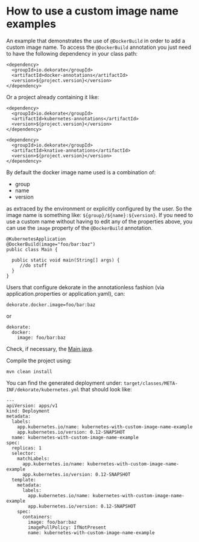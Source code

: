 # How to use a custom image name examples

An example that demonstrates the use of `@DockerBuild` in order to add a custom image name.
To access the `@DockerBuild` annotation you just need to have the following dependency in your
class path:

    <dependency>
      <groupId>io.dekorate</groupId>
      <artifactId>docker-annotations</artifactId>
      <version>${project.version}</version>
    </dependency>
    
Or a project already containing it like:


    <dependency>
      <groupId>io.dekorate</groupId>
      <artifactId>kubernetes-annotations</artifactId>
      <version>${project.version}</version>
    </dependency>
 
    <dependency>
      <groupId>io.dekorate</groupId>
      <artifactId>knative-annotations</artifactId>
      <version>${project.version}</version>
    </dependency>

By default the docker image name used is a combination of:

- group
- name 
- version

as extraced by the environment or explicitly configured by the user. So the image name is something like: `${group}/${name}:${version}`.
If you need to use a custom name without having to edit any of the properties above, you can use the `image` property of the `@DockerBuild` annotation.

```
@KubernetesApplication
@DockerBuild(image="foo/bar:baz")
public class Main {

  public static void main(String[] args) {
     //do stuff
  }
}
```

Users that configure dekorate in the annotationless fashion (via application.properties or application.yaml), can:

```
dekorate.docker.image=foo/bar:baz
```

or 

```
dekorate:
  docker:
    image: foo/bar:baz
```


Check, if necessary, the [Main.java](src/main/java/io/dekorate/example/Main.java).

Compile the project using:

    mvn clean install
    
You can find the generated deployment under: `target/classes/META-INF/dekorate/kubernetes.yml` that should look like:

```---
---
apiVersion: apps/v1
kind: Deployment
metadata:
  labels:
    app.kubernetes.io/name: kubernetes-with-custom-image-name-example
    app.kubernetes.io/version: 0.12-SNAPSHOT
  name: kubernetes-with-custom-image-name-example
spec:
  replicas: 1
  selector:
    matchLabels:
      app.kubernetes.io/name: kubernetes-with-custom-image-name-example
      app.kubernetes.io/version: 0.12-SNAPSHOT
  template:
    metadata:
      labels:
        app.kubernetes.io/name: kubernetes-with-custom-image-name-example
        app.kubernetes.io/version: 0.12-SNAPSHOT
    spec:
      containers:
        image: foo/bar:baz
        imagePullPolicy: IfNotPresent
        name: kubernetes-with-custom-image-name-example

```


